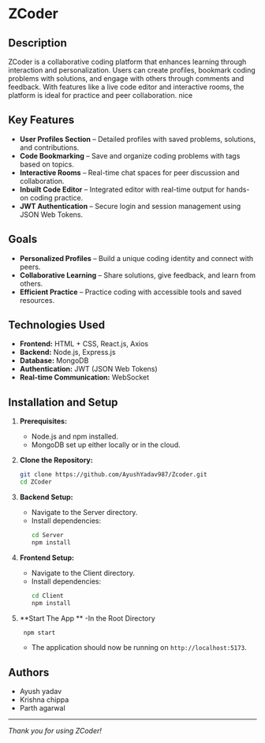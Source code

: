 # ZCoder

## Description
ZCoder is a collaborative coding platform that enhances learning through interaction and personalization. Users can create profiles, bookmark coding problems with solutions, and engage with others through comments and feedback. With features like a live code editor and interactive rooms, the platform is ideal for practice and peer collaboration. nice

## Key Features

- **User Profiles Section** – Detailed profiles with saved problems, solutions, and contributions.
- **Code Bookmarking** – Save and organize coding problems with tags based on topics.
- **Interactive Rooms** – Real-time chat spaces for peer discussion and collaboration.
- **Inbuilt Code Editor** – Integrated editor with real-time output for hands-on coding practice.
- **JWT Authentication** – Secure login and session management using JSON Web Tokens.

## Goals

- **Personalized Profiles** – Build a unique coding identity and connect with peers.
- **Collaborative Learning** – Share solutions, give feedback, and learn from others.
- **Efficient Practice** – Practice coding with accessible tools and saved resources.

## Technologies Used

- **Frontend:** HTML + CSS, React.js, Axios
- **Backend:** Node.js, Express.js  
- **Database:** MongoDB
- **Authentication:** JWT (JSON Web Tokens)  
- **Real-time Communication:** WebSocket

## Installation and Setup

1. **Prerequisites:**
   - Node.js and npm installed.
   - MongoDB set up either locally or in the cloud.

2. **Clone the Repository:**
   ```sh
   git clone https://github.com/AyushYadav987/Zcoder.git
   cd ZCoder
   ```

3. **Backend Setup:**
   - Navigate to the Server directory.
   - Install dependencies:
     ```sh
     cd Server
     npm install
     ```

4. **Frontend Setup:**
   - Navigate to the Client directory.
   - Install dependencies:
     ```sh
     cd Client
     npm install
     ```
5. **Start The App **
   -In the Root Directory
   ```sh
    npm start
   ```
   - The application should now be running on `http://localhost:5173`.


<!-- ## Web Application Snippets


1. Profile Page<br>
<img width="1470" alt="Screenshot 2025-06-07 at 12 31 50" src="https://github.com/user-attachments/assets/9a1812f9-513b-4b96-8a65-7a709e8fb645" />


2. Sign Up<br>
<img width="1470" alt="Screenshot 2025-06-07 at 12 30 54" src="https://github.com/user-attachments/assets/de99e739-709a-4099-9f6b-1025c12a2123" />


3. LogIn<br>
<img width="1470" alt="Screenshot 2025-06-07 at 12 30 48" src="https://github.com/user-attachments/assets/cc17979a-5943-41f1-9aba-5fd36e4d4a2e" />


4. Edit Profile<br><img width="1470" alt="Screenshot 2025-06-07 at 12 31 44" src="https://github.com/user-attachments/assets/e55a36b5-4866-4650-b114-1fd0f11f55af" />


5. Add Problem<br>
<img width="1470" alt="Screenshot 2025-06-07 at 12 32 14" src="https://github.com/user-attachments/assets/6205f0f7-a903-43a8-96fb-366994d93699" />


6. Problem List<br>
<img width="1470" alt="Screenshot 2025-06-07 at 12 32 43" src="https://github.com/user-attachments/assets/8ae72f1d-4885-4c62-9ae7-bcc364053c20" />

7. Create A Blog<br>
<img width="1470" alt="Screenshot 2025-06-07 at 12 32 10" src="https://github.com/user-attachments/assets/bb43f085-b915-4d6a-800a-59c5a77b4dc7" />

8. Blog<br>
<img width="1470" alt="Screenshot 2025-06-07 at 12 32 03" src="https://github.com/user-attachments/assets/11e9700c-dcc4-474e-965d-a1db2e4a3a14" /> -->

## Authors
 - Ayush yadav
 - Krishna chippa
 - Parth agarwal

---

*Thank you for using ZCoder!*
